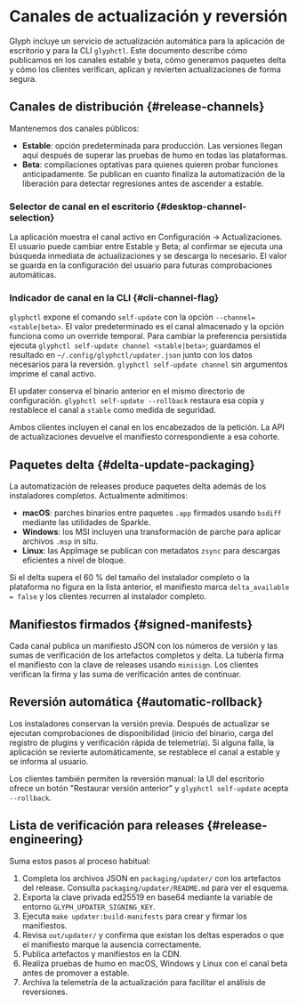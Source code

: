 # Canales de actualización y reversión

Glyph incluye un servicio de actualización automática para la aplicación de
escritorio y para la CLI `glyphctl`. Este documento describe cómo publicamos en
los canales estable y beta, cómo generamos paquetes delta y cómo los clientes
verifican, aplican y revierten actualizaciones de forma segura.

## Canales de distribución {#release-channels}

Mantenemos dos canales públicos:

- **Estable**: opción predeterminada para producción. Las versiones llegan aquí
  después de superar las pruebas de humo en todas las plataformas.
- **Beta**: compilaciones optativas para quienes quieren probar funciones
  anticipadamente. Se publican en cuanto finaliza la automatización de la
  liberación para detectar regresiones antes de ascender a estable.

### Selector de canal en el escritorio {#desktop-channel-selection}

La aplicación muestra el canal activo en Configuración → Actualizaciones. El
usuario puede cambiar entre Estable y Beta; al confirmar se ejecuta una búsqueda
inmediata de actualizaciones y se descarga lo necesario. El valor se guarda en la
configuración del usuario para futuras comprobaciones automáticas.

### Indicador de canal en la CLI {#cli-channel-flag}

`glyphctl` expone el comando `self-update` con la opción
`--channel=<stable|beta>`. El valor predeterminado es el canal almacenado y la
opción funciona como un override temporal. Para cambiar la preferencia persistida
ejecuta `glyphctl self-update channel <stable|beta>`; guardamos el resultado en
`~/.config/glyphctl/updater.json` junto con los datos necesarios para la
reversión. `glyphctl self-update channel` sin argumentos imprime el canal activo.

El updater conserva el binario anterior en el mismo directorio de configuración.
`glyphctl self-update --rollback` restaura esa copia y restablece el canal a
`stable` como medida de seguridad.

Ambos clientes incluyen el canal en los encabezados de la petición. La API de
actualizaciones devuelve el manifiesto correspondiente a esa cohorte.

## Paquetes delta {#delta-update-packaging}

La automatización de releases produce paquetes delta además de los instaladores
completos. Actualmente admitimos:

- **macOS**: parches binarios entre paquetes `.app` firmados usando `bsdiff`
  mediante las utilidades de Sparkle.
- **Windows**: los MSI incluyen una transformación de parche para aplicar
  archivos `.msp` in situ.
- **Linux**: las AppImage se publican con metadatos `zsync` para descargas
  eficientes a nivel de bloque.

Si el delta supera el 60 % del tamaño del instalador completo o la plataforma no
figura en la lista anterior, el manifiesto marca `delta_available = false` y los
clientes recurren al instalador completo.

## Manifiestos firmados {#signed-manifests}

Cada canal publica un manifiesto JSON con los números de versión y las sumas de
verificación de los artefactos completos y delta. La tubería firma el manifiesto
con la clave de releases usando `minisign`. Los clientes verifican la firma y las
suma de verificación antes de continuar.

## Reversión automática {#automatic-rollback}

Los instaladores conservan la versión previa. Después de actualizar se ejecutan
comprobaciones de disponibilidad (inicio del binario, carga del registro de
plugins y verificación rápida de telemetría). Si alguna falla, la aplicación se
revierte automáticamente, se restablece el canal a estable y se informa al
usuario.

Los clientes también permiten la reversión manual: la UI del escritorio ofrece un
botón "Restaurar versión anterior" y `glyphctl self-update` acepta `--rollback`.

## Lista de verificación para releases {#release-engineering}

Suma estos pasos al proceso habitual:

1. Completa los archivos JSON en `packaging/updater/` con los artefactos del
   release. Consulta `packaging/updater/README.md` para ver el esquema.
2. Exporta la clave privada ed25519 en base64 mediante la variable de entorno
   `GLYPH_UPDATER_SIGNING_KEY`.
3. Ejecuta `make updater:build-manifests` para crear y firmar los manifiestos.
4. Revisa `out/updater/` y confirma que existan los deltas esperados o que el
   manifiesto marque la ausencia correctamente.
5. Publica artefactos y manifiestos en la CDN.
6. Realiza pruebas de humo en macOS, Windows y Linux con el canal beta antes de
   promover a estable.
7. Archiva la telemetría de la actualización para facilitar el análisis de
   reversiones.
